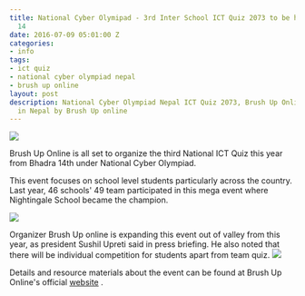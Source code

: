 ```yaml
---
title: National Cyber Olymipad - 3rd Inter School ICT Quiz 2073 to be held from Bhadra
  14
date: 2016-07-09 05:01:00 Z
categories:
- info
tags:
- ict quiz
- national cyber olympiad nepal
- brush up online
layout: post
description: National Cyber Olympiad Nepal ICT Quiz 2073, Brush Up Online, IT quiz
  in Nepal by Brush Up online
---
```


<img src="/uploads/IMG_6684.JPG">

Brush Up Online is all set to organize the third National ICT Quiz this year from Bhadra 14th under National Cyber Olympiad. 

This event focuses on school level students particularly across the country. Last year, 46 schools' 49 team participated in this mega event where Nightingale School became the champion. 

<img src="/uploads/IMG_6682.JPG">

Organizer Brush Up online is expanding this event out of valley from this year, as president Sushil Upreti said in press briefing. He also noted that there will be individual competition for students apart from team quiz. 
<img src="/uploads/IMG_6683.JPG">

Details and resource materials about the event can be found at Brush Up Online's official <a href="http://nco.brushuponline.edu.np" target="blank"> website</a> .
